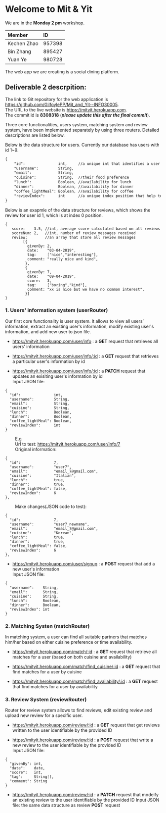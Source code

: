 # Welcome to Mit & Yit

We are in the **Monday 2 pm** workshop.
 
| Member      | ID     |
| :---------- | :----- |
| Kechen Zhao | 957398 |
| Bin Zhang   | 895427 |
| Yuan Ye     | 980728 | 

The web app we are creating is a social dining platform.

## Deliverable 2 descrpition:

The link to Git repository for the web application is https://github.com/GilfoylePP/Mit_and_Yit--INFO30005.  
The URL to the live website is https://mityit.herokuapp.com.  
The commit id is **8308318** (**_please update this after the final commit_**).  


Three core functionalities, users system, matching system and review system, have been implemented separately by using three routers. Detailed descriptions are listed below. 

Below is the data structure for users. Currently our database has users with id 1~9.  
```markdown
{  
    "id":               int,     //a unique int that identifies a user  
    "username":         String,  
    "email":            String,  
    "cuisine":          String,  //their food preference  
    "lunch":            Boolean, //availability for lunch   
    "dinner":           Boolean, //availability for dinner  
    "coffee_lightMeal": Boolean, //availability for coffee  
    "reviewIndex":      int      //a unique index position that help to retrieve user's review from the Review database  
}  
```
Below is an exapmle of the data structure for reviews, which shows the review for user id 1, which is at index 0 position.   
```
{  
   score:    3.5, //int, average score calculated based on all reviews  
   scoreNum: 2,   //int, number of review messages received  
   review:        //an array that store all review messages  
        [{  
          givenBy: 2,  
          date:    "03-04-2019",  
          tag:     ["nice","interesting"],  
          comment: "really nice and kind",  
         },  
         {  
          givenBy: 7,  
          date:    "09-04-2019",  
          score:   3,  
          tag:     ["boring","kind"],  
          comment: "xx is nice but we have no common interest",  
         }]  
}  
```

### 1. Users' information system (userRouter)

Our first core functionality is user system. It allows to view all users’ information, extract an existing user's information, modify existing user's information, and add new user to json file.  

* https://mityit.herokuapp.com/user/info : a **GET** request that retrieves all users' information  

* https://mityit.herokuapp.com/user/info/:id : a **GET** request that retrieves a particular user's information by id  

* https://mityit.herokuapp.com/user/info/:id : a **PATCH** request that updates an exisiting user's information by id  
Input JSON file: 
```
{  
  "id":               int,  
  "username":         String,  
  "email":            String,  
  "cuisine":          String,  
  "lunch":            Boolean,  
  "dinner":           Boolean,  
  "coffee_lightMeal": Boolean,  
  "reviewIndex":      int  
}  
```
&emsp;&emsp;  E.g  
&emsp;&emsp;  Url to test: https://mityit.herokuapp.com/user/info/7  
&emsp;&emsp;  Original information:  
```
{  
  "id":               7,  
  "username":         "user7",  
  "email":            "email_7@gmail.com",  
  "cuisine":          "Italian",  
  "lunch":            true,  
  "dinner":           true,  
  "coffee_lightMeal": false,  
  "reviewIndex":      6  
},
```
&emsp;&emsp;  Make changes(JSON code to test):  
```
{   
  "id":               7,  
  "username":         "user7_newname",  
  "email":            "email_7@gmail.com",  
  "cuisine":          "Korean",  
  "lunch":            true,  
  "dinner":           true,  
  "coffee_lightMeal": false,  
  "reviewIndex":      6  
},  
```

* https://mityit.herokuapp.com/user/signup : a **POST** request that add a new user's information  
Input JSON file:
```
{  
  "username":    String,  
  "email":       String,  
  "cuisine":     String,  
  "lunch":       Boolean,  
  "dinner":      Boolean,  
  "reviewIndex": int  
}  
```

### 2. Matching Systen (matchRouter)

In matching system, a user can find all suitable partners that matches him/her based on either cuisine preference or time availability.

* https://mityit.herokuapp.com/match/:id : a **GET** request that retrieve all matches for a user (based on both cuisine and availability)

* https://mityit.herokuapp.com/match/find_cuisine/:id : a **GET** request that find matches for a user by cuisine 

* https://mityit.herokuapp.com/match/find_availability/:id : a **GET** request that find matches for a user by availability  

  
### 3. Review System (reviewRouter)

Router for review system allows to find reviews, edit existing review and upload new review for a specific user.

* https://mityit.herokuapp.com/review/:id : a **GET** request that get reviews written to the user identifiable by the provided ID  

* https://mityit.herokuapp.com/review/:id : a **POST** request that write a new review to the user identifiable by the provided ID  
Input JSON file:  
```
{  
  "givenBy": int,
  "date":    date,
  "score":   int,
  "tag":     String[],
  "comment": String  
}
```

* https://mityit.herokuapp.com/review/:id : a **PATCH** request that modeify an existing review to the user identifiable by the provided ID 
Input JSON file: the same data structure as review **POST** request  
